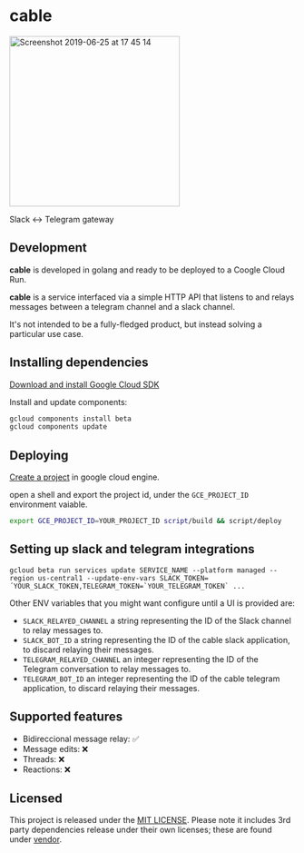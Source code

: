 # cable

<img width="300" alt="Screenshot 2019-06-25 at 17 45 14" src="https://user-images.githubusercontent.com/210307/61563551-8709b780-aa74-11e9-84f0-185e860a5bfe.png">

Slack <-> Telegram gateway

## Development

**cable** is developed in golang and ready to be deployed to a Coogle Cloud Run.

**cable** is a service interfaced via a simple HTTP API that listens to and relays messages between a telegram channel
and a slack channel.

It's not intended to be a fully-fledged product, but instead solving a particular use case. 

## Installing dependencies

[Download and install Google Cloud SDK](https://cloud.google.com/sdk/)

Install and update components:

```sh
gcloud components install beta
gcloud components update
```

## Deploying

[Create a project](https://cloud.google.com/resource-manager/docs/creating-managing-projects) in google cloud engine.

open a shell and export the project id, under the `GCE_PROJECT_ID` environment vaiable.

<!-- TODO: make deploy run build if :latest image is not built -->

```sh
export GCE_PROJECT_ID=YOUR_PROJECT_ID script/build && script/deploy
```

## Setting up slack and telegram integrations

```
gcloud beta run services update SERVICE_NAME --platform managed --region us-central1 --update-env-vars SLACK_TOKEN=´YOUR_SLACK_TOKEN,TELEGRAM_TOKEN=`YOUR_TELEGRAM_TOKEN` ... 
```

Other ENV variables that you might want configure until a UI is provided are:

* `SLACK_RELAYED_CHANNEL`  a string representing the ID of the Slack channel to relay messages to.
* `SLACK_BOT_ID` a string representing the ID of the cable slack application, to discard relaying their messages.
* `TELEGRAM_RELAYED_CHANNEL` an integer representing the ID of the Telegram conversation to relay messages to.
* `TELEGRAM_BOT_ID` an integer representing the ID of the cable telegram application, to discard relaying their messages.

## Supported features

* Bidireccional message relay: ✅
* Message edits: ❌
* Threads: ❌
* Reactions: ❌

## Licensed

This project is released under the [MIT LICENSE](LICENSE). Please note it includes 3rd party dependencies release under their own licenses; these are found under [vendor](https://github.com/github/freno/tree/master/vendor).
